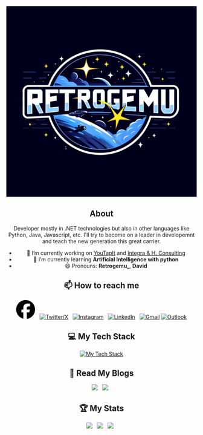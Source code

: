 <div align="center">
  <img src="assets/Retrogemu_Logo.jpeg"></img>
</div>

<div align="center">

## About

Developer mostly in .NET technologies but also in other languages like Python, Java, Javascript, etc. I'll try to become on a leader in developemnt and teach the new generation this great carrier.

- 🔭 I’m currently working on [YouTapIt](https://www.youtapitcard.com/) and [Integra & H. Consulting](https://www.ihconsulting.mx/)
- 🌱 I’m currently learning **Artificial Intelligence with python**
- 😄 Pronouns: **Retrogemu_**, **David**

## 📫 How to reach me

<div align="center">

[<img src="assets/facebook.svg" style="background-color: #0866FF;width:50px;"></img>](https://www.facebook.com/dev.demg) &nbsp;
[![Twitter/X](https://skillicons.dev/icons?i=twitter)](https://twitter.com/Retrogemu_) &nbsp;
[![Instagram](https://skillicons.dev/icons?i=instagram)](https://www.instagram.com/retrogemu_/) &nbsp;
[![LinkedIn](https://skillicons.dev/icons?i=linkedin)](https://www.linkedin.com/in/david-mendez-guardado/) &nbsp;
[![Gmail](https://skillicons.dev/icons?i=gmail)](mailto:hack.master.m@gmail.com?subject=Hello%20David,%20From%20Github)
[![Outlook](https://skillicons.dev/icons?i=gmail)](mailto:demg@outlook.com?subject=Hello%20David,%20From%20Github)
</div>

## 💻 My Tech Stack

<div align="center">

[![My Tech Stack](https://skillicons.dev/icons?i=androidstudio,angular,arduino,azure,bash,bootstrap,c,cs,cpp,css,devto,bots,dotnet,emacs,express,fastapi,flask,git,github,githubactions,html,java,js,jenkins,jquery,linux,md,mysql,nodejs,opencv,postgresql,postman,powershell,py,raspberrypi,sqlite,stackoverflow,vim,visualstudio,vscode&perline=8)](https://skillicons.dev)

</div>

## 📖 Read My Blogs

<p>
    <a target="_blank"href="https://dev.to/demg_dev"><img height=50 src="https://img.shields.io/badge/dev.to-0A0A0A?style=for-the-badge&logo=dev.to&logoColor=white" /></a>&nbsp;&nbsp;
    <a target="_blank"href="https://retrogemu-dev.hashnode.dev/"><img height=50 src="https://img.shields.io/badge/Hashnode-2962FF?style=for-the-badge&logo=hashnode&logoColor=white" /></a>&nbsp;&nbsp;

</p>

## 🏆 My Stats

<p>
    <img height=175 src="https://github-readme-stats.vercel.app/api?username=DEMG-DEV&show_icons=true&count_private=true&theme=tokyonight" />&nbsp;&nbsp;
    <img height=175 src="https://github-readme-stats.vercel.app/api/top-langs/?username=DEMG-DEV&layout=donut&theme=tokyonight" />&nbsp;&nbsp;
    <img height=175 src="https://github-readme-stats.vercel.app/api/wakatime/?username=Retrogemu_&theme=tokyonight" />&nbsp;&nbsp;
</p>

</div>
